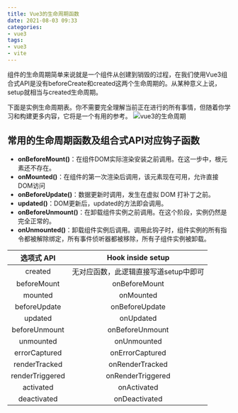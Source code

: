 ```yaml
---
title: Vue3的生命周期函数
date: 2021-08-03 09:33
categories:
- vue3
tags:
- vue3
- vite
---
```


组件的生命周期简单来说就是一个组件从创建到销毁的过程，在我们使用Vue3组合式API是没有beforeCreate和created这两个生命周期的。从某种意义上说，setup就相当与created生命周期。
<!-- more -->

下面是实例生命周期表。你不需要完全理解当前正在进行的所有事情，但随着你学习和构建更多内容，它将是一个有用的参考。
![vue3的生命周期](https://student-xk857.oss-cn-shanghai.aliyuncs.com/typora/2022/07/lifecycle.16e4c08e.png)


## 常用的生命周期函数及组合式API对应钩子函数
- **onBeforeMount()**：在组件DOM实际渲染安装之前调用。在这一步中，根元素还不存在。
- **onMounted()**：在组件的第一次渲染后调用，该元素现在可用，允许直接DOM访问
- **onBeforeUpdate()**：数据更新时调用，发生在虚拟 DOM 打补丁之前。
- **updated()**：DOM更新后，updated的方法即会调用。
- **onBeforeUnmount()**：在卸载组件实例之前调用。在这个阶段，实例仍然是完全正常的。
- **onUnmounted()**：卸载组件实例后调用。调用此钩子时，组件实例的所有指令都被解除绑定，所有事件侦听器都被移除，所有子组件实例被卸载。



|     选项式 API     |   Hook inside setup   |
|:---------------:|:---------------------:|
|     created     | 无对应函数，此逻辑直接写道setup中即可 |
|   beforeMount   |     onBeforeMount     |
|     mounted     |       onMounted       |
|  beforeUpdate   |    onBeforeUpdate     |
|     updated     |       onUpdated       |
|  beforeUnmount  |    onBeforeUnmount    |
|    unmounted    |      onUnmounted      |
|  errorCaptured  |    onErrorCaptured    |
|  renderTracked  |    onRenderTracked    |
| renderTriggered |   onRenderTriggered   |
|    activated    |      onActivated      |
|   deactivated   |     onDeactivated     |


